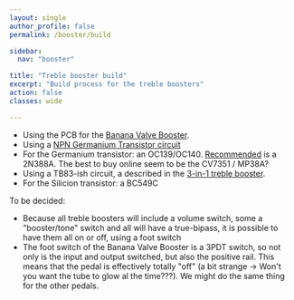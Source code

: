```yaml
---
layout: single
author_profile: false
permalink: /booster/build

sidebar:
  nav: "booster"

title: "Treble booster build"
excerpt: "Build process for the treble boosters"
action: false
classes: wide

---
```

- Using the PCB for the [Banana Valve Booster](https://www.tube-town.net/cms/?DIY/LoV-Projekte/Banana_Booster_-engl-).
- Using a [NPN Germanium Transistor circuit](http://diy.smallbearelec.com/HowTos/BreadboardRMs/BreadboardRMs.htm)
- For the Germanium transistor: an OC139/OC140. [Recommended](https://www.blackstufflabs.com/wp-content/uploads/2020/06/tboostfactory146.pdf) is a 2N388A. The best to buy online seem to be the CV7351 / MP38A?
- Using a TB83-ish circuit, a described in the [3-in-1 treble booster](https://fryerguitars.com/pedals-tech/).
- For the Silicion transistor: a BC549C

To be decided:
- Because all treble boosters will include a volume switch, some a "booster/tone" switch and all will have a true-bipass, it is possible to have them all on or off, using a foot switch
- The foot switch of the Banana Valve Booster is a 3PDT switch, so not only is the input and output switched, but also the positive rail. This means that the pedal is effectively totally "off" (a bit strange -> Won't you want the tube to glow al the time???). We might do the same thing for the other pedals.
